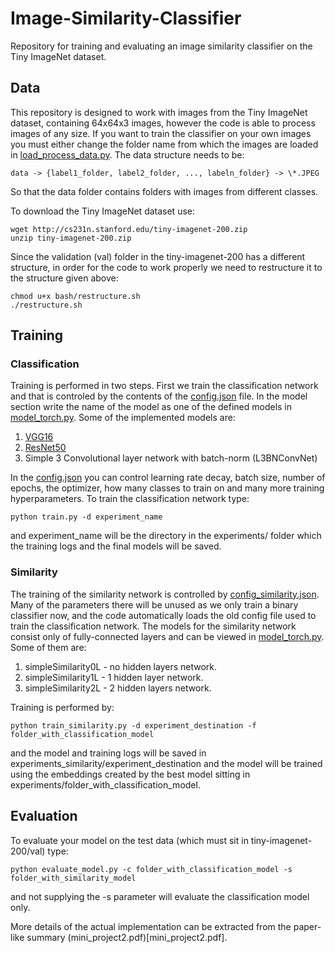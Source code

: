 # Image-Similarity-Classifier
Repository for training and evaluating an image similarity classifier on the Tiny ImageNet dataset. 

## Data

This repository is designed to work with images from the Tiny ImageNet dataset, containing 64x64x3 images,  however the code is able to process images of any size. If you want to train the classifier on your own images you must either change the folder name from which the images are loaded in [load_process_data.py](load_process_data.py). The data structure needs to be:
```
data -> {label1_folder, label2_folder, ..., labeln_folder} -> \*.JPEG
```
So that the data folder contains folders with images from different classes.

To download the Tiny ImageNet dataset use:
```{bash}
wget http://cs231n.stanford.edu/tiny-imagenet-200.zip
unzip tiny-imagenet-200.zip
```
Since the validation (val) folder in the tiny-imagenet-200 has a different structure, in order for the code to work properly we need to restructure it to the structure given above:
```{bash}
chmod u+x bash/restructure.sh
./restructure.sh
```

## Training

### Classification

Training is performed in two steps. First we train the classification network and that is controled by the contents of the [config.json](config.json) file. In the model section write the name of the model as one of the defined models in [model_torch.py](model_torch.py). Some of the implemented models are:
1. [VGG16](https://arxiv.org/pdf/1409.1556.pdf)
2. [ResNet50](https://arxiv.org/pdf/1512.03385.pdf)
3. Simple 3 Convolutional layer network with batch-norm (L3BNConvNet)

In the [config.json](config.json) you can control learning rate decay, batch size, number of epochs, the optimizer, how many classes to train on and many more training hyperparameters. To train the classification network type:
```{bash}
python train.py -d experiment_name
```
and experiment_name will be the directory in the experiments/ folder which the training logs and the final models will be saved.

### Similarity

The training of the similarity network is controlled by [config_similarity.json](config_similarity.json). Many of the parameters there will be unused as we only train a binary classifier now, and the code automatically loads the old config file used to train the classification network. The models for the similarity network consist only of fully-connected layers and can be viewed in [model_torch.py](model_torch.py). Some of them are:
1. simpleSimilarity0L - no hidden layers network.
2. simpleSimilarity1L - 1 hidden layer network.
3. simpleSimilarity2L - 2 hidden layers network.

Training is performed by:
```{bash}
python train_similarity.py -d experiment_destination -f folder_with_classification_model
```
and the model and training logs will be saved in experiments_similarity/experiment_destination and the model will be trained using the embeddings created by the best model sitting in experiments/folder_with_classification_model.

## Evaluation

To evaluate your model on the test data (which must sit in tiny-imagenet-200/val) type:
```{bash}
python evaluate_model.py -c folder_with_classification_model -s folder_with_similarity_model
```
and not supplying the -s parameter will evaluate the classification model only.

More details of the actual implementation can be extracted from the paper-like summary (mini_project2.pdf)[mini_project2.pdf]. 





